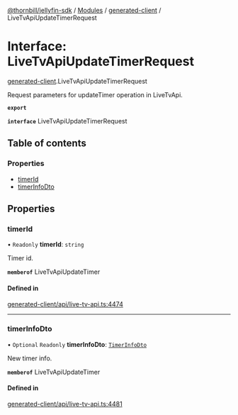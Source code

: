 [@thornbill/jellyfin-sdk](../README.md) / [Modules](../modules.md) / [generated-client](../modules/generated_client.md) / LiveTvApiUpdateTimerRequest

# Interface: LiveTvApiUpdateTimerRequest

[generated-client](../modules/generated_client.md).LiveTvApiUpdateTimerRequest

Request parameters for updateTimer operation in LiveTvApi.

**`export`**

**`interface`** LiveTvApiUpdateTimerRequest

## Table of contents

### Properties

- [timerId](generated_client.LiveTvApiUpdateTimerRequest.md#timerid)
- [timerInfoDto](generated_client.LiveTvApiUpdateTimerRequest.md#timerinfodto)

## Properties

### timerId

• `Readonly` **timerId**: `string`

Timer id.

**`memberof`** LiveTvApiUpdateTimer

#### Defined in

[generated-client/api/live-tv-api.ts:4474](https://github.com/thornbill/jellyfin-sdk-typescript/blob/029620a/src/generated-client/api/live-tv-api.ts#L4474)

___

### timerInfoDto

• `Optional` `Readonly` **timerInfoDto**: [`TimerInfoDto`](generated_client.TimerInfoDto.md)

New timer info.

**`memberof`** LiveTvApiUpdateTimer

#### Defined in

[generated-client/api/live-tv-api.ts:4481](https://github.com/thornbill/jellyfin-sdk-typescript/blob/029620a/src/generated-client/api/live-tv-api.ts#L4481)
